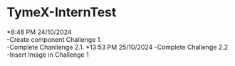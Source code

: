 # TymeX-InternTest
*8:48 PM 24/10/2024  
-Create component Challenge 1.  
-Complete Chanllenge 2.1.
*13:53 PM 25/10/2024
-Complete Challenge 2.2
-Insert Image in Challenge 1